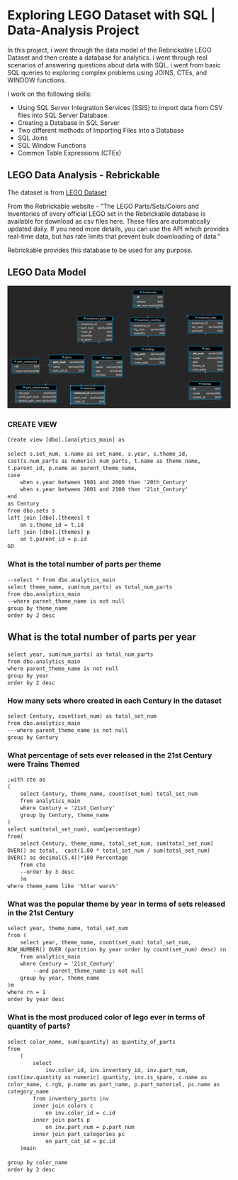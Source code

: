 # Exploring LEGO Dataset with SQL | Data-Analysis Project

In this project, i went through the data model of the Rebrickable LEGO Dataset and then create a database for analytics. i went through real scenarios of answering questions about data with SQL. i went from basic SQL queries to exploring complex problems using JOINS, CTEs, and WINDOW functions.

I work on the following skills:

- Using SQL Server Integration Services (SSIS) to import data from CSV files into SQL Server Database.
- Creating a Database in SQL Server
- Two different methods of Importing Files into a Database
- SQL Joins
- SQL Window Functions
- Common Table Expressions (CTEs)


## LEGO Data Analysis - Rebrickable
The dataset is from  [LEGO Dataset](https://rebrickable.com/downloads/)

From the Rebrickable website - "The LEGO Parts/Sets/Colors and Inventories of every official LEGO set in the Rebrickable database is available for download as csv files here. These files are automatically updated daily. If you need more details, you can use the API which provides real-time data, but has rate limits that prevent bulk downloading of data."

Rebrickable provides this database to be used for any purpose.

## LEGO Data Model



![](LEGO_DataModeling.png)


###  CREATE VIEW

```
Create view [dbo].[analytics_main] as

select s.set_num, s.name as set_name, s.year, s.theme_id, cast(s.num_parts as numeric) num_parts, t.name as theme_name, t.parent_id, p.name as parent_theme_name,
case 
	when s.year between 1901 and 2000 then '20th_Century'
	when s.year between 2001 and 2100 then '21st_Century'
end
as Century
from dbo.sets s
left join [dbo].[themes] t
	on s.theme_id = t.id
left join [dbo].[themes] p
	on t.parent_id = p.id
GO
```



### What is the total number of parts per theme
```
--select * from dbo.analytics_main
select theme_name, sum(num_parts) as total_num_parts 
from dbo.analytics_main
--where parent_theme_name is not null
group by theme_name
order by 2 desc
```


## What is the total number of parts per year

```
select year, sum(num_parts) as total_num_parts 
from dbo.analytics_main
where parent_theme_name is not null
group by year
order by 2 desc
```

### How many sets where created in each Century in the dataset

```
select Century, count(set_num) as total_set_num
from dbo.analytics_main
---where parent_theme_name is not null
group by Century
```

###  What percentage of sets ever released in the 21st Century were Trains Themed 

```
;with cte as 
(
	select Century, theme_name, count(set_num) total_set_num
	from analytics_main
	where Century = '21st_Century'
	group by Century, theme_name
)
select sum(total_set_num), sum(percentage)
from(
	select Century, theme_name, total_set_num, sum(total_set_num) OVER() as total,  cast(1.00 * total_set_num / sum(total_set_num) OVER() as decimal(5,4))*100 Percentage
	from cte	
	--order by 3 desc
	)m
where theme_name like '%Star wars%'
```


### What was the popular theme by year in terms of sets released in the 21st Century

```
select year, theme_name, total_set_num
from (
	select year, theme_name, count(set_num) total_set_num, ROW_NUMBER() OVER (partition by year order by count(set_num) desc) rn
	from analytics_main
	where Century = '21st_Century'
		--and parent_theme_name is not null
	group by year, theme_name
)m
where rn = 1	
order by year desc
```


###  What is the most produced color of lego ever in terms of quantity of parts?

```
select color_name, sum(quantity) as quantity_of_parts
from 
	(
		select
			inv.color_id, inv.inventory_id, inv.part_num, cast(inv.quantity as numeric) quantity, inv.is_spare, c.name as color_name, c.rgb, p.name as part_name, p.part_material, pc.name as category_name
		from inventory_parts inv
		inner join colors c
			on inv.color_id = c.id
		inner join parts p
			on inv.part_num = p.part_num
		inner join part_categories pc
			on part_cat_id = pc.id
	)main

group by color_name
order by 2 desc
```
